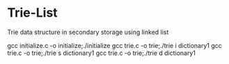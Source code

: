 # Trie-List
Trie data structure in secondary storage using linked list

gcc initialize.c -o initialize;./initialize
gcc trie.c -o trie;./trie i dictionary1
gcc trie.c -o trie;./trie s dictionary1
gcc trie.c -o trie;./trie d dictionary1